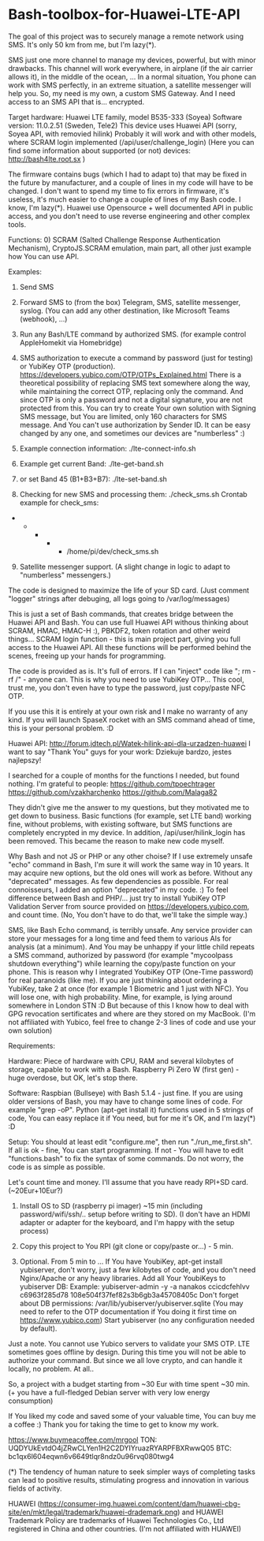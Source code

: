 # Bash-toolbox-for-Huawei-LTE-API

The goal of this project was to securely manage a remote network using SMS. It's only 50 km from me, but I'm lazy(*).

SMS just one more channel to manage my devices, powerful, but with minor drawbacks.
This channel will work everywhere, in airplane (if the air carrier allows it), in the middle of the ocean, ...
In a normal situation, You phone can work with SMS perfectly, in an extreme situation, a satellite messenger
will help you. So, my need is my own, a custom SMS Gateway. And I need access to an SMS API that is... encrypted.

Target hardware: Huawei LTE family, model B535-333 (Soyea)
Software version: 11.0.2.51 (Sweden, Tele2)
This device uses Huawei API (sorry, Soyea API, with removied hilink)
Probably it will work and with other models, where SCRAM login implemented (/api/user/challenge_login)
(Here you can find some information about supported (or not) devices: http://bash4lte.root.sx )

The firmware contains bugs (which I had to adapt to) that may be fixed in the future by manufacturer,
and a couple of lines in my code will have to be changed. I don't want to spend my time to fix errors in firmware,
it's useless, it's much easier to change a couple of lines of my Bash code. I know, I'm lazy(*).
Huawei use Opensource + well documented API in public access, and you don't need to use reverse engineering and other complex tools. 

Functions:
0) SCRAM (Salted Challenge Response Authentication Mechanism), CryptoJS.SCRAM emulation,
main part, all other just example how You can use API.

Examples:

1) Send SMS

2) Forward SMS to (from the box) Telegram, SMS, satellite messenger, syslog.
(You can add any other destination, like Microsoft Teams (webhook), ...)

3) Run any Bash/LTE command by authorized SMS. (for example control AppleHomekit via Homebridge)

4) SMS authorization to execute a command by password (just for testing) or YubiKey OTP (production).
https://developers.yubico.com/OTP/OTPs_Explained.html
There is a theoretical possibility of replacing SMS text somewhere along the way, while maintaining the correct OTP,
replacing only the command. And since OTP is only a password and not a digital signature, you are not protected from this.
You can try to create Your own solution with Signing SMS message, but You are limited, only 160 characters for SMS message.
And You can't use authorization by Sender ID. It can be easy changed by any one, and sometimes our devices are "numberless" :)

5) Example connection information: ./lte-connect-info.sh

6) Example get current Band: ./lte-get-band.sh

7) or set Band 45 (B1+B3+B7): ./lte-set-band.sh

8) Checking for new SMS and processing them: ./check_sms.sh
Crontab example for check_sms:
* * * * * /home/pi/dev/check_sms.sh

9) Satellite messenger support. (A slight change in logic to adapt to "numberless" messengers.)

The code is designed to maximize the life of your SD card.
(Just comment "logger" strings after debuging, all logs going to /var/log/messages)

This is just a set of Bash commands, that creates bridge between the Huawei API and Bash.
You can use full Huawei API withous thinking about SCRAM, HMAC, HMAC-H :), PBKDF2, token rotation and other weird things...
SCRAM login function - this is main project part, giving you full access to the Huawei API.
All these functions will be performed behind the scenes, freeing up your hands for programming.

The code is provided as is. It's full of errors. If I can "inject" code like "; rm -rf /" - anyone can.
This is why you need to use YubiKey OTP... 
This cool, trust me, you don't even have to type the password, just copy/paste NFC OTP.

If you use this it is entirely at your own risk and I make no warranty of any kind.
If you will launch SpaseX rocket with an SMS command ahead of time, this is your personal problem. :D

Huawei API:
http://forum.jdtech.pl/Watek-hilink-api-dla-urzadzen-huawei
I want to say "Thank You" guys for your work:
Dziekuje bardzo, jestes najlepszy!

I searched for a couple of months for the functions I needed, but found nothing.
I'm grateful to people:
https://github.com/tpoechtrager
https://github.com/vzakharchenko
https://github.com/Malaga82

They didn't give me the answer to my questions, but they motivated me to get down to business.
Basic functions (for example, set LTE band) working fine, without problems, with existing software,
but SMS functions are completely encrypted in my device.
In addition, /api/user/hilink_login has been removed.
This became the reason to make new code myself.

Why Bash and not JS or PHP or any other choise?
If I use extremely unsafe "echo" command in Bash, I'm sure it will work the same way in 10 years. It may acquire new options, but the old ones will work as before.
Without any "deprecated" messages. As few dependencies as possible.
For real connoisseurs, I added an option "deprecated" in my code. :) 
To feel difference between Bash and PHP/...
just try to install YubiKey OTP Validation Server from source provided on https://developers.yubico.com, and count time.
(No, You don't have to do that, we'll take the simple way.)

SMS, like Bash Echo command, is terribly unsafe. Any service provider can store your messages for a long time and feed them to various AIs for analysis (at a minimum).
And You may be unhappy if your little child repeats a SMS command, authorized by password (for example "mycoolpass shutdown everything") 
while learning the copy/paste function on your phone.
This is reason why I integrated YoubiKey OTP (One-Time password) for real paranoids (like me).
If you are just thinking about ordering a YubiKey, take 2 at once (for example 1 Biometric and 1 just with NFC).
You will lose one, with high probability. Mine, for example, is lying around somewhere in London STN :D
But because of this I know how to deal with GPG revocation sertificates and where are they stored on my MacBook.
(I'm not affiliated with Yubico, feel free to change 2-3 lines of code and use your own solution)

Requirements:

Hardware: Piece of hardware with CPU, RAM and several kilobytes of storage, capable to work with a Bash.
Raspberry Pi Zero W (first gen) - huge overdose, but OK, let's stop there.

Software: Raspbian (Bullseye) with Bash 5.1.4 - just fine. 
If you are using older versions of Bash, you may have to change some lines of code. For example "grep -oP".
Python (apt-get install it) functions used in 5 strings of code, You can easy replace it if You need,
but for me it's OK, and I'm lazy(*) :D

Setup:
You should at least edit "configure.me", then run "./run_me_first.sh". If all is ok - fine, You can start programming. 
If not - You will have to edit "functions.bash" to fix the syntax of some commands. 
Do not worry, the code is as simple as possible.

Let's count time and money. 
I'll assume that you have ready RPI+SD card. (~20Eur+10Eur?)

1) Install OS to SD (raspberry pi imager) ~15 min (including password/wifi/ssh/.. setup before writing to SD).
(I don't have an HDMI adapter or adapter for the keyboard, and I'm happy with the setup process)

2) Copy this project to You RPI (git clone or copy/paste or...) - 5 min.

3) Optional. From 5 min to ... If You have YoubiKey, apt-get install yubiserver, don't worry, just a few kilobytes of code, 
and you don't need Nginx/Apache or any heavy libraries.
Add all Your YoubiKeys to yubiserver DB:
Example: yubiserver-admin -y -a nanakos ccicdcfehlvv c6963f285d78 108e504f37fef82s3b6gb3a45708405c
Don't forget about DB permissions: /var/lib/yubiserver/yubiserver.sqlite
(You may need to refer to the OTP documentation if You doing it first time on https://www.yubico.com)
Start yubiserver (no any configuration needed by default).

Just a note. You cannot use Yubico servers to validate your SMS OTP. LTE sometimes goes offline by design.
During this time you will not be able to authorize your command.
But since we all love crypto, and can handle it locally, no problem. At all..

So, a project with a budget starting from ~30 Eur with time spent ~30 min.
(+ you have a full-fledged Debian server with very low energy consumption)

If You liked my code and saved some of your valuable time, You can buy me a coffee :)
Thank you for taking the time to get to know my work.

https://www.buymeacoffee.com/mrgool
TON: UQDYUkEvtdO4jZRwCLYen1H2C2DYIYruazRYARPFBXRwwQ05
BTC: bc1qx6l604eqwn6v6649tlqr8ndz0u96rvq080twg4

(*) The tendency of human nature to seek simpler ways of completing tasks can lead to positive results, stimulating progress and innovation in various fields of activity.


HUAWEI (https://consumer-img.huawei.com/content/dam/huawei-cbg-site/en/mkt/legal/trademark/huawei-drademark.png) and HUAWEI Trademark Policy are trademarks of Huawei Technologies Co., Ltd registered in China and other countries.
(I'm not affiliated with HUAWEI)
